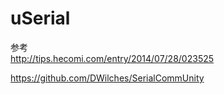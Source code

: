 # uSerial

参考  
http://tips.hecomi.com/entry/2014/07/28/023525

https://github.com/DWilches/SerialCommUnity
